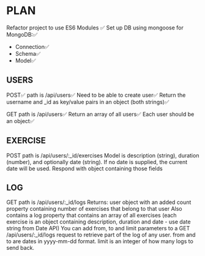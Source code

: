 # PLAN

Refactor project to use ES6 Modules ✅
Set up DB using mongoose for MongoDB:✅

- Connection✅
- Schema✅
- Model✅

## USERS

POST✅
path is /api/users✅
Need to be able to create user✅
Return the username and _id as key/value pairs in an object (both strings)✅

GET
path is /api/users✅
Return an array of all users✅
Each user should be an object✅

## EXERCISE

POST
path is /api/users/:_id/exercises
Model is description (string), duration (number), and optionally date (string). If no date is supplied, the current date will be used.
Respond with object containing those fields

## LOG

GET
path is /api/users/:_id/logs
Returns:
user object with an added count property containing number of exercises that belong to that user
Also contains a log property that contains an array of all exercises (each exercise is an object containing description, duration and date - use date string from Date API)
You can add from, to and limit parameters to a GET /api/users/:_id/logs request to retrieve part of the log of any user. from and to are dates in yyyy-mm-dd format. limit is an integer of how many logs to send back.
